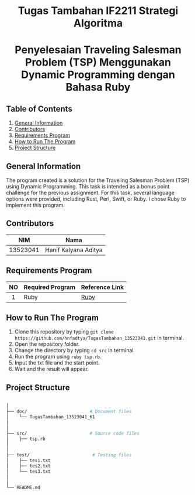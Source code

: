 <h1 align="center"> Tugas Tambahan IF2211 Strategi Algoritma </h1>
<h1 align="center"> Penyelesaian Traveling Salesman Problem (TSP) Menggunakan Dynamic Programming dengan Bahasa Ruby </h1>


## Table of Contents
1. [General Information](#general-information)
2. [Contributors](#contributors)
3. [Requirements Program](#required_program)
4. [How to Run The Program](#how-to-run-the-program)
5. [Project Structure](#project-structure)


## General Information
The program created is a solution for the Traveling Salesman Problem (TSP) using Dynamic Programming. This task is intended as a bonus point challenge for the previous assignment. For this task, several language options were provided, including Rust, Perl, Swift, or Ruby. I chose Ruby to implement this program.


## Contributors
|   NIM    |                  Nama                  |
| :------: | :------------------------------------: |
| 13523041 |          Hanif Kalyana Aditya          |


## Requirements Program
|   NO   |  Required Program                  |                           Reference Link                            |
| :----: | ---------------------------------- |---------------------------------------------------------------------|
|   1    | Ruby                               | [Ruby](https://www.ruby-lang.org/en/)                               | 


## How to Run The Program
1. Clone this repository by typing `git clone https://github.com/hnfadtya/TugasTambahan_13523041.git` in terminal.
2. Open the repository folder.
3. Change the directory by typing `cd src` in terminal.
4. Run the program using `ruby tsp.rb`.
5. Input the txt file and the start point.
6. Wait and the result will appear.


## Project Structure
```bash

│  
├── doc/                        # Document files
│    └── TugasTambahan_13523041_K1
│
│  
├── src/                        # Source code files
│    ├── tsp.rb
│
│
├── test/                        # Testing files
│    ├── tes1.txt 
│    ├── tes2.txt 
│    └── tes3.txt
│
│                           
└── README.md                                 
        
```